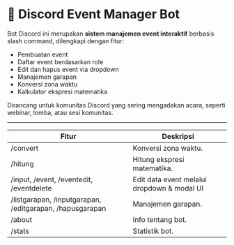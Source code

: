 # 🤖 Discord Event Manager Bot

Bot Discord ini merupakan **sistem manajemen event interaktif** berbasis slash command, dilengkapi dengan fitur:
- Pembuatan event
- Daftar event berdasarkan role
- Edit dan hapus event via dropdown
- Manajemen garapan
- Konversi zona waktu
- Kalkulator ekspresi matematika

Dirancang untuk komunitas Discord yang sering mengadakan acara, seperti webinar, lomba, atau sesi komunitas.

---


| Fitur | Deskripsi |
|-------|-----------|
| /convert| Konversi zona waktu. |
| /hitung | Hitung ekspresi matematika. |
| /input, /event, /eventedit, /eventdelete | Edit data event melalui dropdown & modal UI |
| /listgarapan, /inputgarapan, /editgarapan, /hapusgarapan | Manajemen garapan.|
| /about | Info tentang bot.|
| /stats | Statistik bot.|



